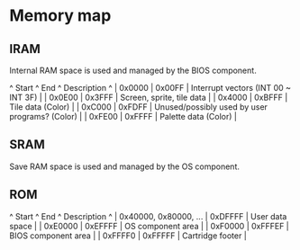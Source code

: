 # Memory map

## IRAM

Internal RAM space is used and managed by the BIOS component.

^ Start ^ End ^ Description ^
| 0x0000 | 0x00FF | Interrupt vectors (INT 00 ~ INT 3F) |
| 0x0E00 | 0x3FFF | Screen, sprite, tile data |
| 0x4000 | 0xBFFF | Tile data (Color) |
| 0xC000 | 0xFDFF | Unused/possibly used by user programs? (Color) |
| 0xFE00 | 0xFFFF | Palette data (Color) |

## SRAM

Save RAM space is used and managed by the OS component.

## ROM

^ Start ^ End ^ Description ^
| 0x40000, 0x80000, ... | 0xDFFFF | User data space |
| 0xE0000 | 0xEFFFF | OS component area |
| 0xF0000 | 0xFFFEF | BIOS component area |
| 0xFFFF0 | 0xFFFFF | Cartridge footer |
